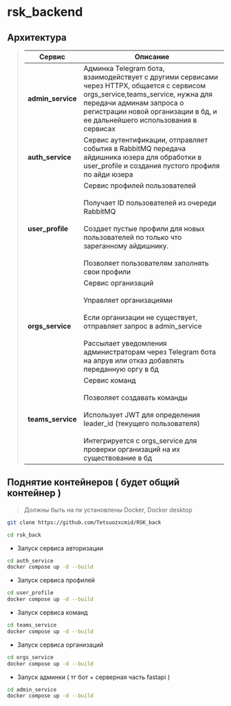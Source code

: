 # rsk_backend





## Архитектура

>| Сервис           | Описание |
>|------------------|----------|
>| **admin_service** | Админка Telegram бота, взаимодействует с другими сервисами через HTTPX, общается с сервисом orgs_service,teams_service, нужна для передачи админам запроса о регистрации новой организации в бд, и ее дальнейшего использования в сервисах |
>| **auth_service**  | Сервис аутентификации, отправляет события в RabbitMQ передача айдишника юзера для обработки в user_profile и создания пустого профиля по айди юзера |
>| **user_profile**  | Сервис профилей пользователей<br><br>Получает ID пользователей из очереди RabbitMQ<br><br>Создает пустые профили для новых пользователей по только что зареганному айдишнику.<br><br>Позволяет пользователям заполнять свои профили |
>| **orgs_service**  | Сервис организаций<br><br>Управляет организациями<br><br>Если организации не существует, отправляет запрос в admin_service<br><br>Рассылает уведомления администраторам через Telegram бота на апрув или отказ добавлять переданную оргу в бд |
>| **teams_service** | Сервис команд<br><br>Позволяет создавать команды<br><br>Использует JWT для определения leader_id (текущего пользователя)<br><br>Интегрируется с orgs_service для проверки организаций на их существование в бд |

## Поднятие контейнеров ( будет общий контейнер )

> Должны быть на пк установлены Docker, Docker desktop
```sh
git clone https://github.com/Tetsuozxcmid/RSK_back
```
```sh
cd rsk_back
```

- Запуск сервиса авторизации
```sh
cd auth_service
docker compose up -d --build
```
- Запуск сервиса профилей
```sh
cd user_profile
docker compose up -d --build
```
- Запуск сервиса команд
```sh
cd teams_service
docker compose up -d --build
```
- Запуск сервиса организаций
```sh
cd orgs_service
docker compose up -d --build
```
- Запуск админки ( тг бот + серверная часть fastapi ) 
```sh
cd admin_service
docker compose up -d --build
```






